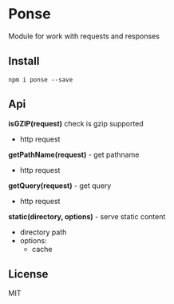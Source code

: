 Ponse
=====

Module for work with requests and responses

## Install

`npm i ponse --save`

## Api

**isGZIP(request)** check is gzip supported
- http request
    
**getPathName(request)** - get pathname
- http request

**getQuery(request)** - get query
- http request

**static(directory, options)** - serve static content
- directory path
- options: 
    - cache

## License

MIT

